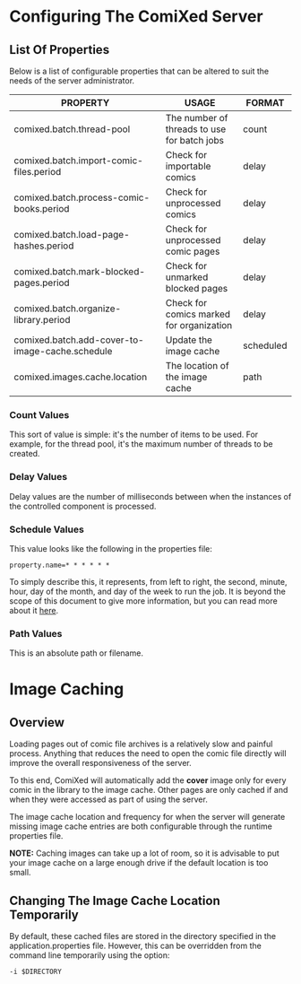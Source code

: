 # Configuring The ComiXed Server

## List Of Properties

Below is a list of configurable properties that can be altered to suit the
needs of the server administrator.

| PROPERTY                                        | USAGE                                       | FORMAT    |
|-------------------------------------------------|---------------------------------------------|-----------|
| comixed.batch.thread-pool                       | The number of threads to use for batch jobs | count     |
| comixed.batch.import-comic-files.period         | Check for importable comics                 | delay     |
| comixed.batch.process-comic-books.period        | Check for unprocessed comics                | delay     |
| comixed.batch.load-page-hashes.period           | Check for unprocessed comic pages           | delay     | 
| comixed.batch.mark-blocked-pages.period         | Check for unmarked blocked pages            | delay     | 
| comixed.batch.organize-library.period           | Check for comics marked for organization    | delay     | 
| comixed.batch.add-cover-to-image-cache.schedule | Update the image cache                      | scheduled |
| comixed.images.cache.location                   | The location of the image cache             | path      |

### Count Values

This sort of value is simple: it's the number of items to be used. For
example, for the thread pool, it's the maximum number of threads to be
created.

### Delay Values

Delay values are the number of milliseconds between when the instances of the
controlled component is processed.

### Schedule Values

This value looks like the following in the properties file:

    property.name=* * * * * *

To simply describe this, it represents, from left to right, the second,
minute, hour, day of the month, and day of the week to run the job. It is
beyond the scope of this document to give more information, but you can
read more about it
[here](https://spring.io/blog/2020/11/10/new-in-spring-5-3-improved-cron-expressions#usage).

### Path Values

This is an absolute path or filename.


# Image Caching

## Overview

Loading pages out of comic file archives is a relatively slow and painful
process. Anything that reduces the need to open the comic file directly
will improve the overall responsiveness of the server.

To this end, ComiXed will automatically add the **cover** image only for
every comic in the library to the image cache. Other pages are only
cached if and when they were accessed as part of using the server.

The image cache location and frequency for when the server will generate
missing image cache entries are both configurable through the runtime
properties file.

**NOTE:** Caching images can take up a lot of room, so it is advisable
to put your image cache on a large enough drive if the default location
is too small.


## Changing The Image Cache Location Temporarily

By default, these cached files are stored in the directory specified in the
application.properties file. However, this can be overridden from the
command line temporarily using the option:

    -i $DIRECTORY
